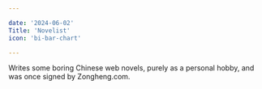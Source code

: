 ```yaml
---

date: '2024-06-02'
Title: 'Novelist'
icon: 'bi-bar-chart'

---
```


Writes some boring Chinese web novels, purely as a personal hobby, and was once signed by Zongheng.com.
